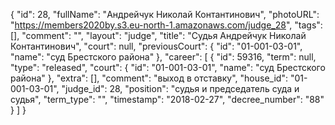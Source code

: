{
    "id": 28,
    "fullName": "Андрейчук Николай Контантинович",
    "photoURL": "https://members2020by.s3.eu-north-1.amazonaws.com/judge_28",
    "tags": [],
    "comment": "",
    "layout": "judge",
    "title": "Судья Андрейчук Николай Контантинович",
    "court": null,
    "previousCourt": {
        "id": "01-001-03-01",
        "name": "суд Брестского района"
    },
    "career": [
        {
            "id": 59316,
            "term": null,
            "type": "released",
            "court": {
                "id": "01-001-03-01",
                "name": "суд Брестского района"
            },
            "extra": [],
            "comment": "выход в отставку",
            "house_id": "01-001-03-01",
            "judge_id": 28,
            "position": "судья и председатель суда и судья",
            "term_type": "",
            "timestamp": "2018-02-27",
            "decree_number": "88"
        }
    ]
}